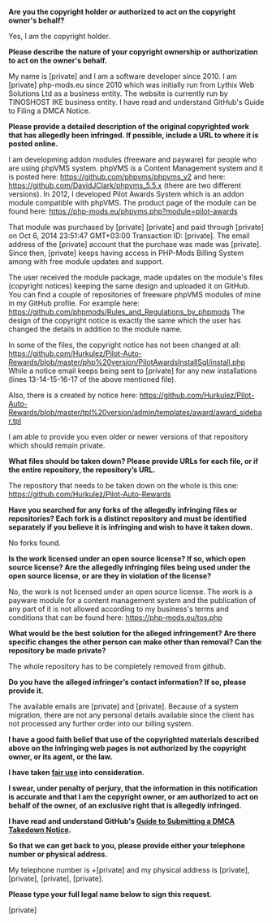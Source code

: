 **Are you the copyright holder or authorized to act on the copyright owner's behalf?**

Yes, I am the copyright holder.

**Please describe the nature of your copyright ownership or authorization to act on the owner's behalf.**

My name is [private] and I am a software developer since 2010. I am [private] php-mods.eu since 2010 which was initially run from Lythix Web Solutions Ltd as a business entity. The website is currently run by TINOSHOST IKE business entity. I have read and understand GitHub's Guide to Filing a DMCA Notice.

**Please provide a detailed description of the original copyrighted work that has allegedly been infringed. If possible, include a URL to where it is posted online.**

I am developming addon modules (freeware and payware) for people who are using phpVMS system. phpVMS is a Content Management system and it is posted here: https://github.com/phpvms/phpvms_v2 and here: https://github.com/DavidJClark/phpvms_5.5.x (there are two different versions). In 2012, I developed Pilot Awards System which is an addon module compatible with phpVMS. The product page of the module can be found here: https://php-mods.eu/phpvms.php?module=pilot-awards

That module was purchased by [private] [private] and paid through [private] on Oct 6, 2014 23:51:47 GMT+03:00 Transaction ID: [private]. The email address of the [private] account that the purchase was made was [private]. Since then, [private] keeps having access in PHP-Mods Billing System among with free module updates and support.

The user received the module package, made updates on the module's files (copyright notices) keeping the same design and uploaded it on GitHub. You can find a couple of repositories of freeware phpVMS modules of mine in my GitHub profile. For example here: https://github.com/phpmods/Rules_and_Regulations_by_phpmods The design of the copyright notice is exactly the same which the user has changed the details in addition to the module name.

In some of the files, the copyright notice has not been changed at all: https://github.com/Hurkulez/Pilot-Auto-Rewards/blob/master/php%20version/PilotAwardsInstallSql/install.php While a notice email keeps being sent to [private] for any new installations (lines 13-14-15-16-17 of the above mentioned file).

Also, there is a created by notice here: https://github.com/Hurkulez/Pilot-Auto-Rewards/blob/master/tpl%20version/admin/templates/award/award_sidebar.tpl

I am able to provide you even older or newer versions of that repository which should remain private.

**What files should be taken down? Please provide URLs for each file, or if the entire repository, the repository’s URL.**

The repository that needs to be taken down on the whole is this one: https://github.com/Hurkulez/Pilot-Auto-Rewards

**Have you searched for any forks of the allegedly infringing files or repositories? Each fork is a distinct repository and must be identified separately if you believe it is infringing and wish to have it taken down.**

No forks found.

**Is the work licensed under an open source license? If so, which open source license? Are the allegedly infringing files being used under the open source license, or are they in violation of the license?**

No, the work is not licensed under an open source license. The work is a payware module for a content management system and the publication of any part of it is not allowed according to my business's terms and conditions that can be found here: https://php-mods.eu/tos.php

**What would be the best solution for the alleged infringement? Are there specific changes the other person can make other than removal? Can the repository be made private?**

The whole repository has to be completely removed from github.

**Do you have the alleged infringer’s contact information? If so, please provide it.**

The available emails are [private] and [private]. Because of a system migration, there are not any personal details available since the client has not processed any further order into our billing system.

**I have a good faith belief that use of the copyrighted materials described above on the infringing web pages is not authorized by the copyright owner, or its agent, or the law.**

**I have taken <a href="https://www.lumendatabase.org/topics/22">fair use</a> into consideration.**

**I swear, under penalty of perjury, that the information in this notification is accurate and that I am the copyright owner, or am authorized to act on behalf of the owner, of an exclusive right that is allegedly infringed.**

**I have read and understand GitHub's <a href="https://docs.github.com/articles/guide-to-submitting-a-dmca-takedown-notice/">Guide to Submitting a DMCA Takedown Notice</a>.**

**So that we can get back to you, please provide either your telephone number or physical address.**

My telephone number is +[private] and my physical address is [private], [private], [private], [private].

**Please type your full legal name below to sign this request.**

[private]
